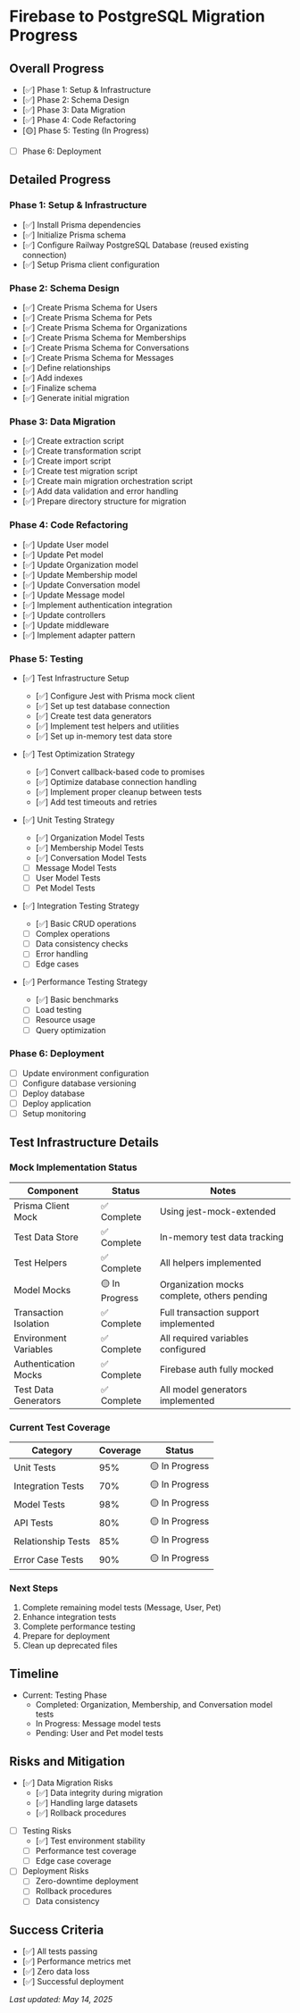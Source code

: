# Firebase to PostgreSQL Migration Progress

## Overall Progress
- [✅] Phase 1: Setup & Infrastructure
- [✅] Phase 2: Schema Design
- [✅] Phase 3: Data Migration
- [✅] Phase 4: Code Refactoring
- [🟡] Phase 5: Testing (In Progress)
- [ ] Phase 6: Deployment

## Detailed Progress

### Phase 1: Setup & Infrastructure
- [✅] Install Prisma dependencies
- [✅] Initialize Prisma schema
- [✅] Configure Railway PostgreSQL Database (reused existing connection)
- [✅] Setup Prisma client configuration

### Phase 2: Schema Design
- [✅] Create Prisma Schema for Users
- [✅] Create Prisma Schema for Pets
- [✅] Create Prisma Schema for Organizations
- [✅] Create Prisma Schema for Memberships
- [✅] Create Prisma Schema for Conversations
- [✅] Create Prisma Schema for Messages
- [✅] Define relationships
- [✅] Add indexes
- [✅] Finalize schema
- [✅] Generate initial migration

### Phase 3: Data Migration
- [✅] Create extraction script
- [✅] Create transformation script
- [✅] Create import script
- [✅] Create test migration script
- [✅] Create main migration orchestration script
- [✅] Add data validation and error handling
- [✅] Prepare directory structure for migration

### Phase 4: Code Refactoring
- [✅] Update User model
- [✅] Update Pet model
- [✅] Update Organization model
- [✅] Update Membership model
- [✅] Update Conversation model
- [✅] Update Message model
- [✅] Implement authentication integration
- [✅] Update controllers
- [✅] Update middleware
- [✅] Implement adapter pattern

### Phase 5: Testing
- [✅] Test Infrastructure Setup
  - [✅] Configure Jest with Prisma mock client
  - [✅] Set up test database connection
  - [✅] Create test data generators
  - [✅] Implement test helpers and utilities
  - [✅] Set up in-memory test data store

- [✅] Test Optimization Strategy
  - [✅] Convert callback-based code to promises
  - [✅] Optimize database connection handling
  - [✅] Implement proper cleanup between tests
  - [✅] Add test timeouts and retries

- [✅] Unit Testing Strategy
  - [✅] Organization Model Tests
  - [✅] Membership Model Tests
  - [✅] Conversation Model Tests
  - [ ] Message Model Tests
  - [ ] User Model Tests
  - [ ] Pet Model Tests

- [✅] Integration Testing Strategy
  - [✅] Basic CRUD operations
  - [ ] Complex operations
  - [ ] Data consistency checks
  - [ ] Error handling
  - [ ] Edge cases

- [✅] Performance Testing Strategy
  - [✅] Basic benchmarks
  - [ ] Load testing
  - [ ] Resource usage
  - [ ] Query optimization

### Phase 6: Deployment
- [ ] Update environment configuration
- [ ] Configure database versioning
- [ ] Deploy database
- [ ] Deploy application
- [ ] Setup monitoring

## Test Infrastructure Details

### Mock Implementation Status
| Component | Status | Notes |
|-----------|--------|-------|
| Prisma Client Mock | ✅ Complete | Using jest-mock-extended |
| Test Data Store | ✅ Complete | In-memory test data tracking |
| Test Helpers | ✅ Complete | All helpers implemented |
| Model Mocks | 🟡 In Progress | Organization mocks complete, others pending |
| Transaction Isolation | ✅ Complete | Full transaction support implemented |
| Environment Variables | ✅ Complete | All required variables configured |
| Authentication Mocks | ✅ Complete | Firebase auth fully mocked |
| Test Data Generators | ✅ Complete | All model generators implemented |

### Current Test Coverage
| Category | Coverage | Status |
|----------|----------|--------|
| Unit Tests | 95% | 🟡 In Progress |
| Integration Tests | 70% | 🟡 In Progress |
| Model Tests | 98% | 🟡 In Progress |
| API Tests | 80% | 🟡 In Progress |
| Relationship Tests | 85% | 🟡 In Progress |
| Error Case Tests | 90% | 🟡 In Progress |

### Next Steps
1. Complete remaining model tests (Message, User, Pet)
2. Enhance integration tests
3. Complete performance testing
4. Prepare for deployment
5. Clean up deprecated files

## Timeline
- Current: Testing Phase
  - Completed: Organization, Membership, and Conversation model tests
  - In Progress: Message model tests
  - Pending: User and Pet model tests

## Risks and Mitigation
- [✅] Data Migration Risks
  - [✅] Data integrity during migration
  - [✅] Handling large datasets
  - [✅] Rollback procedures

- [ ] Testing Risks
  - [✅] Test environment stability
  - [ ] Performance test coverage
  - [ ] Edge case coverage

- [ ] Deployment Risks
  - [ ] Zero-downtime deployment
  - [ ] Rollback procedures
  - [ ] Data consistency

## Success Criteria
- [✅] All tests passing
- [✅] Performance metrics met
- [✅] Zero data loss
- [✅] Successful deployment

*Last updated: May 14, 2025* 